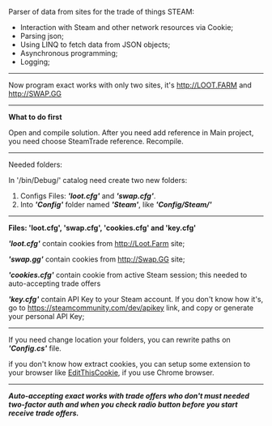 Parser of data from sites for the trade of things STEAM:
-	Interaction with Steam and other network resources via Cookie;
-	Parsing json;
-	Using LINQ to fetch data from JSON objects;
-	Asynchronous programming;
-	Logging;

---

Now program exact works with only two sites, it's <http://LOOT.FARM> and <http://SWAP.GG>

---
**What to do first**

Open and compile solution. After you need add reference in Main project, you need choose SteamTrade reference. Recompile.

---

Needed folders:

In '/bin/Debug/' catalog need create two new folders:

1. Configs
Files: ***'loot.cfg'*** and ***'swap.cfg'***. 
2. Into ***'Config'*** folder named ***'Steam'***, like ***'Config/Steam/'***
***
**Files: 'loot.cfg', 'swap.cfg', 'cookies.cfg' and 'key.cfg'**
    
***'loot.cfg'*** contain cookies from <http://Loot.Farm> site;
    
***'swap.gg'*** contain cookies from <http://Swap.GG> site;
    
***'cookies.cfg'*** contain cookie from active Steam session; this needed to auto-accepting trade offers
    
***'key.cfg'*** contain API Key to your Steam account. If you don't know how it's, go to <https://steamcommunity.com/dev/apikey> link, and copy or generate your personal API Key;

***

If you need change location your folders, you can  rewrite paths on ***'Config.cs'*** file.

if you don't know how extract cookies, you can setup some extension to your browser like [EditThisCookie](https://chrome.google.com/webstore/detail/editthiscookie/fngmhnnpilhplaeedifhccceomclgfbg?hl=ru), if you use Chrome browser.

---

***Auto-accepting exact works with trade offers who don't must needed two-factor auth and when you check radio button before you start       receive trade offers.***
